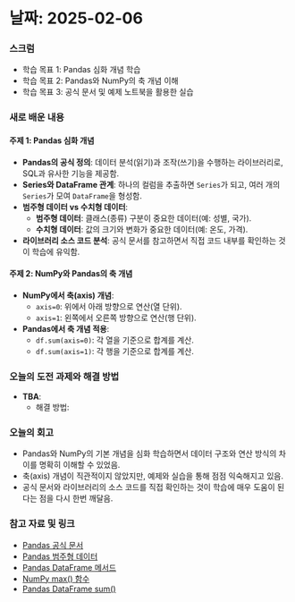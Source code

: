# 날짜: 2025-02-06  

### 스크럼  
- 학습 목표 1: Pandas 심화 개념 학습  
- 학습 목표 2: Pandas와 NumPy의 축 개념 이해  
- 학습 목표 3: 공식 문서 및 예제 노트북을 활용한 실습  

### 새로 배운 내용  
#### 주제 1: Pandas 심화 개념  
- **Pandas의 공식 정의**: 데이터 분석(읽기)과 조작(쓰기)을 수행하는 라이브러리로, SQL과 유사한 기능을 제공함.  
- **Series와 DataFrame 관계**: 하나의 컬럼을 추출하면 `Series`가 되고, 여러 개의 `Series`가 모여 `DataFrame`을 형성함.  
- **범주형 데이터 vs 수치형 데이터**:  
  - **범주형 데이터**: 클래스(종류) 구분이 중요한 데이터(예: 성별, 국가).  
  - **수치형 데이터**: 값의 크기와 변화가 중요한 데이터(예: 온도, 가격).  
- **라이브러리 소스 코드 분석**: 공식 문서를 참고하면서 직접 코드 내부를 확인하는 것이 학습에 유익함.  

#### 주제 2: NumPy와 Pandas의 축 개념  
- **NumPy에서 축(axis) 개념**:  
  - `axis=0`: 위에서 아래 방향으로 연산(열 단위).  
  - `axis=1`: 왼쪽에서 오른쪽 방향으로 연산(행 단위).  
- **Pandas에서 축 개념 적용**:  
  - `df.sum(axis=0)`: 각 열을 기준으로 합계를 계산.  
  - `df.sum(axis=1)`: 각 행을 기준으로 합계를 계산.  

### 오늘의 도전 과제와 해결 방법  
- **TBA**: 
  - 해결 방법:  

### 오늘의 회고  
- Pandas와 NumPy의 기본 개념을 심화 학습하면서 데이터 구조와 연산 방식의 차이를 명확히 이해할 수 있었음.  
- 축(axis) 개념이 직관적이지 않았지만, 예제와 실습을 통해 점점 익숙해지고 있음.  
- 공식 문서와 라이브러리의 소스 코드를 직접 확인하는 것이 학습에 매우 도움이 된다는 점을 다시 한번 깨달음.  

### 참고 자료 및 링크  
- [Pandas 공식 문서](https://pandas.pydata.org/docs/getting_started/index.html#intro-to-pandas)  
- [Pandas 범주형 데이터](https://pandas.pydata.org/docs/user_guide/categorical.html)  
- [Pandas DataFrame 메서드](https://pandas.pydata.org/docs/reference/api/pandas.DataFrame.html)  
- [NumPy max() 함수](https://numpy.org/doc/2.2/reference/generated/numpy.max.html)  
- [Pandas DataFrame sum()](https://pandas.pydata.org/docs/reference/api/pandas.DataFrame.sum.html)  
